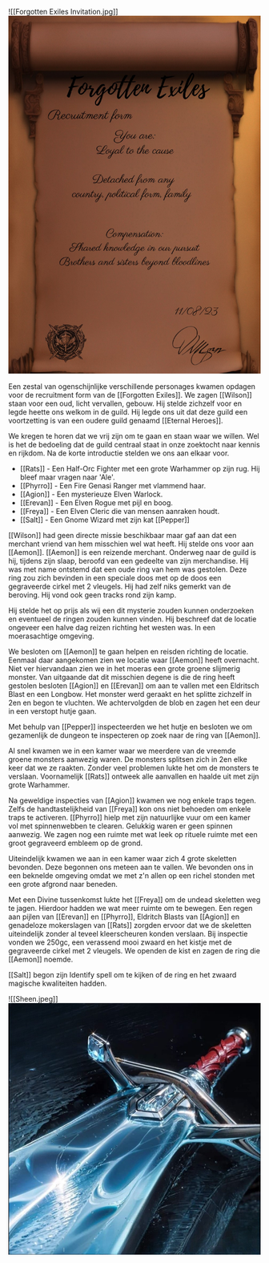 
![[Forgotten Exiles Invitation.jpg]]
<img src="/assets/Forgotten Exiles Invitation.jpg"/>

Een zestal van ogenschijnlijke verschillende personages kwamen opdagen voor de recruitment form van de [[Forgotten Exiles]]. We zagen [[Wilson]] staan voor een oud, licht vervallen, gebouw. Hij stelde zichzelf voor en legde heette ons welkom in de guild. Hij legde ons uit dat deze guild een voortzetting is van een oudere guild genaamd [[Eternal Heroes]]. 

We kregen te horen dat we vrij zijn om te gaan en staan waar we willen. Wel is het de bedoeling dat de guild centraal staat in onze zoektocht naar kennis en rijkdom. Na de korte introductie stelden we ons aan elkaar voor.

- [[Rats]] - Een Half-Orc Fighter met een grote Warhammer op zijn rug. Hij bleef maar vragen naar 'Ale'.
- [[Phyrro]] - Een Fire Genasi Ranger met vlammend haar.
- [[Agion]] - Een mysterieuze Elven Warlock.
- [[Erevan]] - Een Elven Rogue met pijl en boog. 
- [[Freya]] - Een Elven Cleric die van mensen aanraken houdt.
- [[Salt]] - Een Gnome Wizard met zijn kat [[Pepper]]

[[Wilson]] had geen directe missie beschikbaar maar gaf aan dat een merchant vriend van hem misschien wel wat heeft. Hij stelde ons voor aan [[Aemon]]. [[Aemon]] is een reizende merchant. Onderweg naar de guild is hij, tijdens zijn slaap, beroofd van een gedeelte van zijn merchandise. Hij was met name ontstemd dat een oude ring van hem was gestolen. Deze ring zou zich bevinden in een speciale doos met op de doos een gegraveerde cirkel met 2 vleugels. Hij had zelf niks gemerkt van de beroving. Hij vond ook geen tracks rond zijn kamp. 

Hij stelde het op prijs als wij een dit mysterie zouden kunnen onderzoeken en eventueel de ringen zouden kunnen vinden. Hij beschreef dat de locatie ongeveer een halve dag reizen richting het westen was. In een moerasachtige omgeving. 

We besloten om [[Aemon]] te gaan helpen en reisden richting de locatie. Eenmaal daar aangekomen zien we locatie waar [[Aemon]] heeft overnacht. Niet ver hiervandaan zien we in het moeras een grote groene slijmerig monster. Van uitgaande dat dit misschien degene is die de ring heeft gestolen besloten [[Agion]] en [[Erevan]] om aan te vallen met een Eldritsch Blast en een Longbow. Het monster werd geraakt en het splitte zichzelf in 2en en begon te vluchten. We achtervolgden de blob en zagen het een deur in een verstopt hutje gaan. 

Met behulp van [[Pepper]] inspecteerden we het hutje en besloten we om gezamenlijk de dungeon te inspecteren op zoek naar de ring van [[Aemon]]. 

Al snel kwamen we in een kamer waar we meerdere van de vreemde groene monsters aanwezig waren. De monsters splitsen zich in 2en elke keer dat we ze raakten. Zonder veel problemen lukte het om de monsters te verslaan. Voornamelijk [[Rats]] ontweek alle aanvallen en haalde uit met zijn grote Warhammer. 

Na geweldige inspecties van [[Agion]] kwamen we nog enkele traps tegen. Zelfs de handtastelijkheid van [[Freya]] kon ons niet behoeden om enkele traps te activeren. [[Phyrro]] hielp met zijn natuurlijke vuur om een kamer vol met spinnenwebben te clearen. Gelukkig waren er geen spinnen aanwezig. We zagen nog een ruimte met wat leek op rituele ruimte met een groot gegraveerd embleem op de grond.

Uiteindelijk kwamen we aan in een kamer waar zich 4 grote skeletten bevonden. Deze begonnen ons meteen aan te vallen. We bevonden ons in een beknelde omgeving omdat we met z'n allen op een richel stonden met een grote afgrond naar beneden. 

Met een Divine tussenkomst lukte het [[Freya]] om de undead skeletten weg te jagen. Hierdoor hadden we wat meer ruimte om te bewegen. Een regen aan pijlen van [[Erevan]] en [[Phyrro]], Eldritch Blasts van [[Agion]] en genadeloze mokerslagen van [[Rats]] zorgden ervoor dat we de skeletten uiteindelijk zonder al teveel kleerscheuren konden verslaan. Bij inspectie vonden we 250gc, een verassend mooi zwaard en het kistje met de gegraveerde cirkel met 2 vleugels. We openden de kist en zagen de ring die [[Aemon]] noemde. 

[[Salt]] begon zijn Identify spell om te kijken of de ring en het zwaard magische kwaliteiten hadden. 

![[Sheen.jpeg]]
<img src="/assets/Sheen.jpeg"/>
